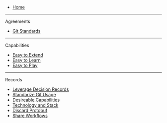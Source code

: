 <!-- _sidebar.md -->

* [Home](README.md)

---

Agreements

* [Git Standards](agreements/git-standards.md)

---

Capabilities

* [Easy to Extend](capabilities/easy-to-extend.md)
* [Easy to Learn](capabilities/easy-to-learn.md.md)
* [Easy to Play](capabilities/easy-to-play.md)

---

Records

* [Leverage Decision Records](records/0001-leverage-decision-records.md)
* [Standarize Git Usage](records/0002-standardize-git-usage.md)
* [Desireable Capabilities](records/0003-desirable-capabilities.md)
* [Technology and Stack](records/0004-technology-and-stack.md)
* [Discard Protobuf](records/0005-discard-protobuf.md)
* [Share Workflows](records/0006-share-workflows.md)